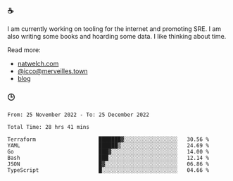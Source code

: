 ### ☕

I am currently working on tooling for the internet and promoting SRE. I am also writing some books and hoarding some data. I like thinking about time. 

Read more:

 - [natwelch.com](https://natwelch.com)
 - [@icco@merveilles.town](https://merveilles.town/@icco)
 - [blog](https://writing.natwelch.com)

### 🕒

<!--START_SECTION:waka-->

```text
From: 25 November 2022 - To: 25 December 2022

Total Time: 28 hrs 41 mins

Terraform                    ███████▓░░░░░░░░░░░░░░░░░   30.56 %
YAML                         ██████▒░░░░░░░░░░░░░░░░░░   24.69 %
Go                           ███▓░░░░░░░░░░░░░░░░░░░░░   14.00 %
Bash                         ███░░░░░░░░░░░░░░░░░░░░░░   12.14 %
JSON                         █▓░░░░░░░░░░░░░░░░░░░░░░░   06.86 %
TypeScript                   █░░░░░░░░░░░░░░░░░░░░░░░░   04.66 %
```

<!--END_SECTION:waka-->
